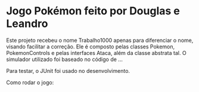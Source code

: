 # Jogo Pokémon feito por Douglas e Leandro
Este projeto recebeu o nome Trabalho1000 apenas para diferenciar o nome, visando facilitar a correção.
Ele é composto pelas classes Pokemon, PokemonControls e pelas interfaces Ataca, além da classe abstrata tal.
O simulador utilizado foi baseado no código de ...


Para testar, o JUnit foi usado no desenvolvimento.

Como rodar o jogo:

